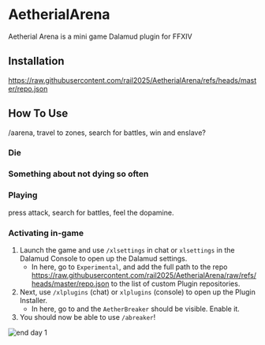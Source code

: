 # AetherialArena
Aetherial Arena is a mini game Dalamud plugin for FFXIV
## Installation

https://raw.githubusercontent.com/rail2025/AetherialArena/refs/heads/master/repo.json
## How To Use
/aarena, travel to zones, search for battles, win and enslave?
### Die


### Something about not dying so often


### Playing

press attack, search for battles, feel the dopamine.

### Activating in-game

1. Launch the game and use `/xlsettings` in chat or `xlsettings` in the Dalamud Console to open up the Dalamud settings.
    * In here, go to `Experimental`, and add the full path to the repo https://raw.githubusercontent.com/rail2025/AetherialArena/raw/refs/heads/master/repo.json to the list of custom Plugin repositories.
2. Next, use `/xlplugins` (chat) or `xlplugins` (console) to open up the Plugin Installer.
    * In here, go to and the `AetherBreaker` should be visible. Enable it.
3. You should now be able to use `/abreaker`!

![end day 1](https://github.com/user-attachments/assets/47ecb49b-767f-4ca2-b302-7b9bcfda3dc4)
